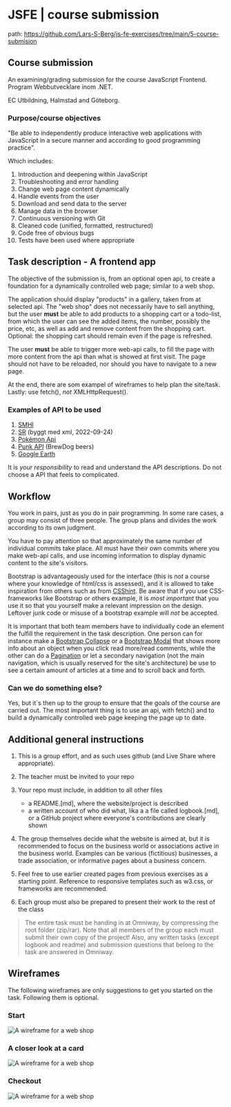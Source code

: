 # JSFE | course submission

path: <https://github.com/Lars-S-Berg/js-fe-exercises/tree/main/5-course-submision>

## Course submission

An examining/grading submission for the course JavaScript Frontend. Program Webbutvecklare inom .NET.

EC Utbildning, Halmstad and Göteborg.

### Purpose/course objectives

"Be able to independently produce interactive web applications with JavaScript in a secure manner and according to good programming practice".

Which includes:

1. Introduction and deepening within JavaScript
2. Troubleshooting and error handling
3. Change web page content dynamically
4. Handle events from the user
5. Download and send data to the server
6. Manage data in the browser
7. Continuous versioning with Git
8. Cleaned code (unified, formatted, restructured)
9. Code free of obvious bugs
10. Tests have been used where appropriate

## Task description - A frontend app

The objective of the submission is, from an optional open api, to create a foundation for a dynamically controlled web page; similar to a web shop.

The application should display "products" in a gallery, taken from at selected api. The "web shop" does not necessarily have to sell anything, but the user **must** be able to add products to a shopping cart or a todo-list, from which the user can see the added items, the number, possibly the price, etc, as well as add and remove content from the shopping cart. Optional: the shopping cart should remain even if the page is refreshed.

The user **must** be able to trigger more web-api calls, to fill the page with more content from the api than what is showed at first visit. The page should not have to be reloaded, nor should you have to navigate to a new page.

At the end, there are som exampel of wireframes to help plan the site/task. Lastly: use fetch(), *not* XMLHttpRequest().

### Examples of API to be used

1. [SMHI](https://opendata.smhi.se/apidocs/)
2. [SR](https://sverigesradio.se/artikel/dokumentation-for-api-version-2) (byggt med xml, 2022-09-24)
3. [Pokémon Api](https://pokeapi.co/)
4. [Punk API](https://punkapi.com/) (BrewDog beers)
5. [Google Earth](https://developers.google.com/earth-engine/#api)

It is *your responsibility* to read and understand the API descriptions. Do not choose a API that feels to complicated.

## Workflow

You work in pairs, just as you do in pair programming. In some rare cases, a group may consist of three people. The group plans and divides the work according to its own judgment.

You have to pay attention so that approximately the same number of individual commits take place. All must have their own commits where you make web-api calls, and use incoming information to display dynamic content to the site's visitors.

Bootstrap is advantageously used for the interface (this is *not* a course where your knowledge of html/css is assessed), and it is allowed to take inspiration from others such as from [CSShint](https://csshint.com/bootstrap-shoping-carts/). Be aware that if you use CSS-frameworks like Bootstrap or others example, it is *most important* that you use it so that you yourself make a relevant impression on the design. Leftover junk code or misuse of a bootstrap example will *not* be accepted.

It is important that both team members have to individually code an element the fulfill the requirement in the task description. One person can for instance make a [Bootstrap Collapse](https://getbootstrap.com/docs/5.2/components/collapse/) or a [Bootstrap Modal](https://getbootstrap.com/docs/5.2/components/modal/) that shows more info about an object when you click read more/read comments, while the other can do a [Pagination](https://getbootstrap.com/docs/5.2/components/pagination/) or let a secondary navigation (not the main navigation, which is usually reserved for the site's architecture) be use to see a certain amount of articles at a time and to scroll back and forth.

### Can we do something else?

Yes, but it´s then up to the group to ensure that the goals of the course are carried out. The most important thing is to use an api, with fetch() and to build a dynamically controlled web page keeping the page up to date.

## Additional general instructions

1. This is a group effort, and as such uses github (and Live Share where appropriate).

2. The teacher must be invited to your repo

3. Your repo must include, in addition to all other files
    - a README.[md], where the website/project is described
    - a written account of who did what, lika a a file called logbook.[md], or a GitHub project where everyone's contributions are clearly shown

4. The group themselves decide what the website is aimed at, but it is recommended to focus on the business world or associations active in the business world. Examples can be various (fictitious) businesses, a trade association, or informative pages about a business concern.

5. Feel free to use earlier created pages from previous exercises as a starting point. Reference to responsive templates such as w3.css, or frameworks are recommended.

6. Each group must also be prepared to present their work to the rest of the class

> The entire task must be handing in at Omniway, by compressing the root folder (zip/rar). Note that all members of the group each must submit their own copy of the project! Also, any written tasks (except logbook and readme) and submission questions that belong to the task are answered in Omniway.

## Wireframes

The following wireframes are only suggestions to get you started on the task. Following them is optional.

### Start

![A wireframe for a web shop](../img/website.jpg)

### A closer look at a card

![A wireframe for a web shop](../img/website-closerlook.jpg)

### Checkout

![A wireframe for a web shop](../img/website-checkout.jpg)
